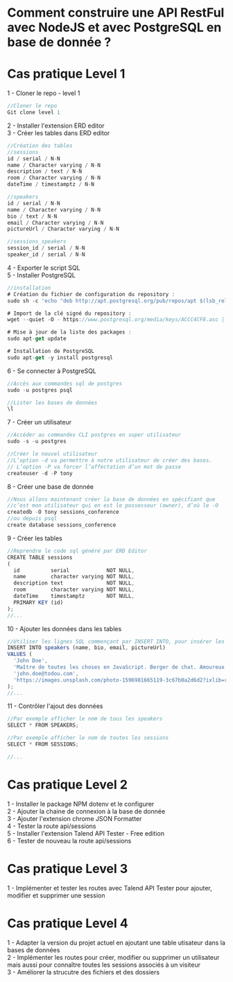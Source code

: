 # Comment construire une API RestFul avec NodeJS et avec PostgreSQL en base de donnée ?

# Cas pratique Level 1

1 - Cloner le repo - level 1  
```js
//Cloner le repo
Git clone level 1
```
2 - Installer l'extension ERD editor  
3 - Créer les tables dans ERD editor  
```js
//Création des tables
//sessions
id / serial / N-N
name / Character varying / N-N
description / text / N-N
room / Character varying / N-N
dateTime / timestamptz / N-N

//speakers
id / serial / N-N 
name / Character varying / N-N
bio / text / N-N
email / Character varying / N-N
pictureUrl / Character varying / N-N

//sessions_speakers
session_id / serial / N-N
speaker_id / serial / N-N
```
4 - Exporter le script SQL  
5 - Installer PostgreSQL 
```js
//installation
# Création du fichier de configuration du repository :
sudo sh -c 'echo "deb http://apt.postgresql.org/pub/repos/apt $(lsb_release -cs)-pgdg main" > /etc/apt/sources.list.d/pgdg.list'

# Import de la clé signé du repository :
wget --quiet -O - https://www.postgresql.org/media/keys/ACCC4CF8.asc | sudo apt-key add -

# Mise à jour de la liste des packages :
sudo apt-get update

# Installation de PostgreSQL
sudo apt-get -y install postgresql
```
6 - Se connecter à PostgreSQL  
```js
//Accès aux commandes sql de postgres
sudo -u postgres psql

//Lister les bases de données
\l
```

7 - Créer un utilisateur  
```js
//Accéder au commandes CLI postgres en super utilisateur
sudo -s -u postgres

//Créer le nouvel utilisateur
//L’option -d va permettre à notre utilisateur de créer des bases.
// L’option -P va forcer l’affectation d’un mot de passe
createuser -d -P tony
```

8 - Créer une base de donnée  
```js
//Nous allons maintenant créer la base de données en spécifiant que 
//c’est mon utilisateur qui en est le possesseur (owner), d’où le -O
createdb -O tony sessions_conference
//ou depuis psql
create database sessions_conference
```

9 - Créer les tables  
```js
//Reprendre le code sql généré par ERD Editor
CREATE TABLE sessions
(
  id          serial            NOT NULL,
  name        character varying NOT NULL,
  description text              NOT NULL,
  room        character varying NOT NULL,
  dateTime    timestamptz       NOT NULL,
  PRIMARY KEY (id)
);
//...
```

10 - Ajouter les données dans les tables  
```js
//Utiliser les lignes SQL commençant par INSERT INTO, pour insérer les nouvelles données
INSERT INTO speakers (name, bio, email, pictureUrl)
VALUES (
  'John Doe',
  'Maître de toutes les choses en JavaScript. Berger de chat. Amoureux d''ECMAScript.',
  'john.doe@todou.com',
  'https://images.unsplash.com/photo-1596981665119-3c67b0a2d6d2?ixlib=rb-4.0.3&ixid=MnwxMjA3fDB8MHxwaG90by1wYWdlfHx8fGVufDB8fHx8&auto=format&fit=crop&w=1393&q=80'
);
//...
```

11 - Contrôler l'ajout des données
```js
//Par exemple afficher le nom de tous les speakers
SELECT * FROM SPEAKERS;

//Par exemple afficher le nom de toutes les sessions
SELECT * FROM SESSIONS;

//...
```

# Cas pratique Level 2

1 - Installer le package NPM dotenv et le configurer  
2 - Ajouter la chaine de connexion à la base de donnée  
3 - Ajouter l'extension chrome JSON Formatter  
4 - Tester la route api/sessions  
5 - Installer l'extension Talend API Tester - Free edition  
6 - Tester de nouveau la route api/sessions  

# Cas pratique Level 3

1 - Implémenter et tester les routes avec Talend API Tester pour ajouter, modifier et supprimer une session  

# Cas pratique Level 4

1 - Adapter la version du projet actuel en ajoutant une table utisateur dans la bases de données  
2 - Implémenter les routes pour créer, modifier ou supprimer un utilisateur mais aussi pour connaître toutes les sessions associés à un visiteur  
3 - Améliorer la strucutre des fichiers et des dossiers  